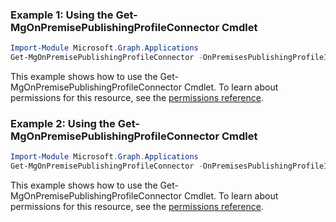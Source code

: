 ### Example 1: Using the Get-MgOnPremisePublishingProfileConnector Cmdlet
```powershell
Import-Module Microsoft.Graph.Applications
Get-MgOnPremisePublishingProfileConnector -OnPremisesPublishingProfileId $onPremisesPublishingProfileId -ConnectorId $connectorId
```
This example shows how to use the Get-MgOnPremisePublishingProfileConnector Cmdlet.
To learn about permissions for this resource, see the [permissions reference](/graph/permissions-reference).
### Example 2: Using the Get-MgOnPremisePublishingProfileConnector Cmdlet
```powershell
Import-Module Microsoft.Graph.Applications
Get-MgOnPremisePublishingProfileConnector -OnPremisesPublishingProfileId $onPremisesPublishingProfileId
```
This example shows how to use the Get-MgOnPremisePublishingProfileConnector Cmdlet.
To learn about permissions for this resource, see the [permissions reference](/graph/permissions-reference).
